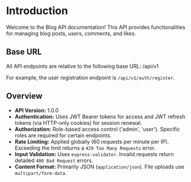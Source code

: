 # Introduction

Welcome to the Blog API documentation! This API provides functionalities for managing blog posts, users, comments, and likes.

## Base URL

All API endpoints are relative to the following base URL: /api/v1

For example, the user registration endpoint is `/api/v1/auth/register`.

## Overview

- **API Version:** 1.0.0
- **Authentication:** Uses JWT Bearer tokens for access and JWT refresh tokens (via HTTP-only cookies) for session renewal.
- **Authorization:** Role-based access control ('admin', 'user'). Specific roles are required for certain endpoints.
- **Rate Limiting:** Applied globally (60 requests per minute per IP). Exceeding the limit returns a `429 Too Many Requests` error.
- **Input Validation:** Uses `express-validator`. Invalid requests return detailed `400 Bad Request` errors.
- **Content Format:** Primarily JSON (`application/json`). File uploads use `multipart/form-data`.
